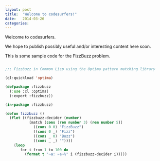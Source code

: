 ```yaml
---
layout: post
title:  "Welcome to codesurfers!"
date:   2014-03-26 
categories:
---
```


Welcome to codesurfers.

We hope to publish possibly useful and/or interesting content here soon.

This is some sample code for the FizzBuzz problem.

```lisp

;;; Fizzbuzz in Common Lisp using the Optima pattern matching library

(ql:quickload 'optima)

(defpackage :fizzbuzz
  (:use :cl :optima)
  (:export :fizzbuzz))

(in-package :fizzbuzz)

(defun fizzbuzz ()
  (flet ((fizzbuzz-decider (number)
           (match (cons (rem number 3) (rem number 5))
             ((cons 0 0) "FizzBuzz")
             ((cons 0 _) "Fizz")
             ((cons _ 0) "Buzz")
             ((cons _ _) ""))))
    (loop
       for i from 1 to 100 do
         (format t "~a: ~a~%" i (fizzbuzz-decider i)))))
```
